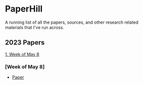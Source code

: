 # PaperHill
A running list of all the papers, sources, and other research related materials that I've run across.

## 2023 Papers

[1. Week of May 8](#may8)

### [Week of May 8]<a id='may8'></a>
- [Paper](https://docs.google.com/document/d/1H50I2kNM2NbfjVS3pbSibtfVb2_Ul-EtgY1_8ERb6Gw/edit#)

